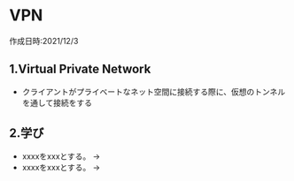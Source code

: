 # VPN
作成日時:2021/12/3

## 1.Virtual Private Network
* クライアントがプライベートなネット空間に接続する際に、仮想のトンネルを通して接続をする

## 2.学び
* xxxxをxxxとする。
→
* xxxxをxxxとする。
→
